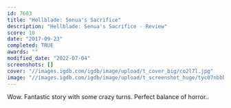 ```yaml
---
id: 7603
title: "Hellblade: Senua's Sacrifice"
description: "Hellblade: Senua's Sacrifice - Review"
score: 10
date: "2017-09-23"
completed: TRUE
awards: ""
modified_date: "2022-07-04"
screenshots: []
cover: "//images.igdb.com/igdb/image/upload/t_cover_big/co2l7l.jpg"
image: "//images.igdb.com/igdb/image/upload/t_screenshot_huge/tyc07nbbbqe2kuosur4b.jpg"
---
```

Wow. Fantastic story with some crazy turns. Perfect balance of horror..